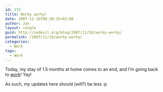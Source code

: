 ```yaml
---
id: 172
title: Worky worky!
date: 2007-11-16T08:30:35+02:00
author: Jan
layout: single
guid: http://sadevil.org/blog/2007/11/16/worky-worky/
permalink: /2007/11/16/worky-worky/
categories:
  - Work
tags:
  - Work
---
```

Today, my stay of 1.5 months at home comes to an end, and I&#8217;m going back to <a href="https://kcore.org/2007/10/30/work-the-neverending-story/" target="_blank">work</a>! Yay!

As such, my updates here should (will?) be less :p